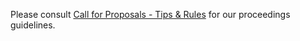 Please consult [Call for Proposals - Tips & Rules](https://github.com/PAPIsdotio/general/blob/master/cfp-tips-rules.md) for our proceedings guidelines.